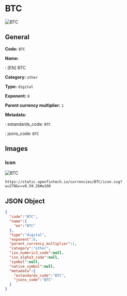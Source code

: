 
# BTC 
![BTC](https://static.openfintech.io/currencies/BTC/icon.svg?w=278&c=v0.59.26#w100)  

## General 
 
**Code:** `BTC` 
 
**Name:** 
 
:	[EN] BTC 
 
**Category:** `other` 
 
**Type:** `digital` 
 
**Exponent:** `8` 
 
**Parent currency multiplier:** `1` 
 
**Metadata:** 
 
:	estandards_code: `BTC` 
 
:	jsons_code: `BTC` 
 

## Images 

### Icon 
 
![BTC](https://static.openfintech.io/currencies/BTC/icon.svg?w=278&c=v0.59.26#w100)  

```
https://static.openfintech.io/currencies/BTC/icon.svg?w=278&c=v0.59.26#w100
```  

## JSON Object 

```json
{
  "code":"BTC",
  "name":{
    "en":"BTC"
  },
  "type":"digital",
  "exponent":8,
  "parent_currency_multiplier":1,
  "category":"other",
  "iso_numeric3_code":null,
  "iso_alpha3_code":null,
  "symbol":null,
  "native_symbol":null,
  "metadata":{
    "estandards_code":"BTC",
    "jsons_code":"BTC"
  }
}
```  

